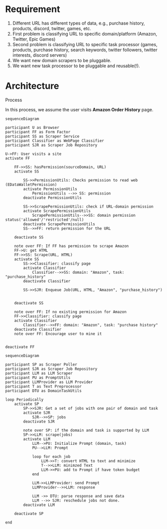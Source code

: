 # Requirement

1. Different URL has different types of data, e.g., purchase history, products, discord, twitter, games, etc.
2. First problem is classifying URL to specific domain/platform (Amazon, Twitter, Epic Games)
3. Second problem is classifying URL to specific task processor (games, products, purchase history, search keywords, twitter followers, twitter interests, discord servers)
4. We want new domain scrapers to be pluggable.
5. We want new task processor to be pluggable and reusable(!).

# Architecture

Process

In this process, we assume the user visits **Amazon Order History** page.

```mermaid
sequenceDiagram

participant U as Browser
participant FF as Form Factor
participant SS as Scraper Service
participant Classifier as WebPage Classifier
participant SJR as Scraper Job Repository

U->FF: User visits a site
activate FF

    FF->>SS: hasPermission(sourceDomain, URL)
    activate SS

        SS->>PermissionUtils: Checks permission to read web (EDataWalletPermission)
        activate PermissionUtils
            PermissionUtils -->> SS: permission
        deactivate PermissionUtils

        SS->>ScrapePermissionUtils: check if URL-domain permission
        activate ScrapePermissionUtils
            ScrapePermissionUtils-->>SS: domain permission status('allowed'/'restricted'/null)
        deactivate ScrapePermissionUtils
        SS-->>FF: return permission for the URL

    deactivate SS

    note over FF: If FF has permission to scrape Amazon
    FF->U: get HTML
    FF->>SS: Scrape(URL, HTML)
    activate SS
        SS->>Classifier: classify page
        activate Classifier
            Classifier-->>SS: domain: "Amazon", task: "purchase_history"
        deactivate Classifier

        SS->>SJR: Enqueue Job(URL, HTML, "Amazon", "purchase_history")


    deactivate SS

    note over FF: If no existing permission for Amazon
    FF->>Classifier: classify page
    activate Classifier
        Classifier-->>FF: domain: "Amazon", task: "purchase history"
    deactivate Classifier
    note over FF: Encourage user to mine it


deactivate FF

```

```mermaid
sequenceDiagram

participant SP as Scraper Poller
participant SJR as Scraper Job Repository
participant LLM as LLM Scraper
participant PU as PromptUtils
participant LLMProvider as LLM Provider
participant T as Text Preprocessor
participant DTU as DomainTaskUtils

loop Periodically
    activate SP
        SP->>SJR: Get a set of jobs with one pair of domain and task
        activate SJR
            SJR-->>SP: jobs
        deactivate SJR

        note over SP: if the domain and task is supported by LLM
        SP->>LLM: scrape(jobs)
        activate LLM
            LLM-->PU: Initialize Prompt (domain, task)
            PU-->LLM: Prompt

            loop for each job
                LLM->>T: convert HTML to text and minimize
                T-->>LLM: minimzed Text
                LLM->>PU: add to Prompt if have token budget
            end

            LLM->>LLMProvider: send Prompt
            LLMProvider-->>LLM: response

            LLM ->> DTU: parse response and save data
            LLM -->> SJR: reschedule jobs not done.
        deactivate LLM

    deactivate SP

end


```
